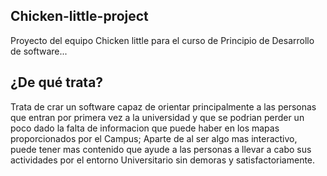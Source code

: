## Chicken-little-project

Proyecto del equipo Chicken little para el curso de Principio de Desarrollo de software...

## ¿De qué trata?

Trata de crar un software capaz de orientar principalmente a las personas que entran por primera vez a la universidad y que se podrian perder un poco dado la falta de informacion que puede haber en los mapas proporcionados por el Campus; Aparte de al ser algo mas interactivo, puede tener mas contenido que ayude a las personas a llevar a cabo sus actividades por el entorno Universitario sin demoras y satisfactoriamente.
